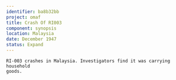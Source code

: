 ```yaml
---
identifier: ba8b32bb
project: omaf
title: Crash Of RI003
component: synopsis
location: Malaysia
date: December 1947
status: Expand
---
```


```synopsis
RI-003 crashes in Malaysia. Investigators find it was carrying household
goods.

```
